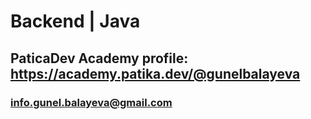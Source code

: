    
# Backend | Java 

 
 
## PaticaDev Academy profile: https://academy.patika.dev/@gunelbalayeva 
 
### info.gunel.balayeva@gmail.com

  
   
 
<!---
gunelbalayeva/gunelbalayeva is a ✨ special ✨ repository because its `README.md` (this file) appears on your GitHub profile.
You can click the Preview link to take a look at your changes.
--->
